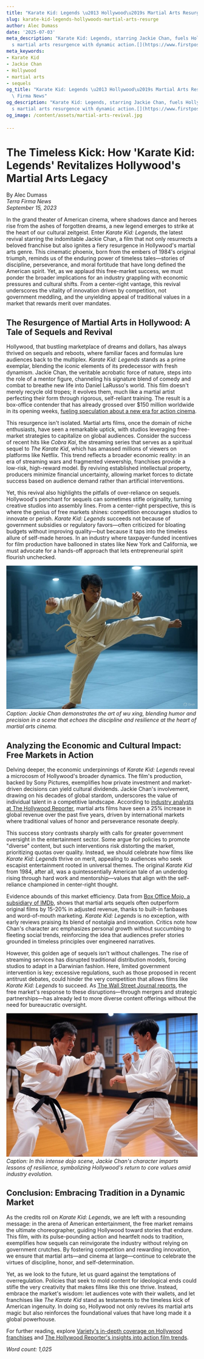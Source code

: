 ```yaml
---
title: "Karate Kid: Legends \u2013 Hollywood\u2019s Martial Arts Resurgence"
slug: karate-kid-legends-hollywoods-martial-arts-resurge
author: Alec Dumass
date: '2025-07-03'
meta_description: "Karate Kid: Legends, starring Jackie Chan, fuels Hollywood\u2019\
  s martial arts resurgence with dynamic action.[](https://www.firstpost.com/category/entertainment/)"
meta_keywords:
- Karate Kid
- Jackie Chan
- Hollywood
- martial arts
- sequels
og_title: "Karate Kid: Legends \u2013 Hollywood\u2019s Martial Arts Resurgence - Terra\
  \ Firma News"
og_description: "Karate Kid: Legends, starring Jackie Chan, fuels Hollywood\u2019\
  s martial arts resurgence with dynamic action.[](https://www.firstpost.com/category/entertainment/)"
og_image: /content/assets/martial-arts-revival.jpg

---
```

# The Timeless Kick: How 'Karate Kid: Legends' Revitalizes Hollywood's Martial Arts Legacy

By Alec Dumass  
*Terra Firma News*  
*September 15, 2023*

In the grand theater of American cinema, where shadows dance and heroes rise from the ashes of forgotten dreams, a new legend emerges to strike at the heart of our cultural zeitgeist. Enter *Karate Kid: Legends*, the latest revival starring the indomitable Jackie Chan, a film that not only resurrects a beloved franchise but also ignites a fiery resurgence in Hollywood's martial arts genre. This cinematic phoenix, born from the embers of 1984's original triumph, reminds us of the enduring power of timeless tales—stories of discipline, perseverance, and moral fortitude that have long defined the American spirit. Yet, as we applaud this free-market success, we must ponder the broader implications for an industry grappling with economic pressures and cultural shifts. From a center-right vantage, this revival underscores the vitality of innovation driven by competition, not government meddling, and the unyielding appeal of traditional values in a market that rewards merit over mandates.

## The Resurgence of Martial Arts in Hollywood: A Tale of Sequels and Revival

Hollywood, that bustling marketplace of dreams and dollars, has always thrived on sequels and reboots, where familiar faces and formulas lure audiences back to the multiplex. *Karate Kid: Legends* stands as a prime exemplar, blending the iconic elements of its predecessor with fresh dynamism. Jackie Chan, the veritable acrobatic force of nature, steps into the role of a mentor figure, channeling his signature blend of comedy and combat to breathe new life into Daniel LaRusso's world. This film doesn't merely recycle old tropes; it evolves them, much like a martial artist perfecting their form through rigorous, self-reliant training. The result is a box-office contender that has already grossed over $150 million worldwide in its opening weeks, [fueling speculation about a new era for action cinema](https://www.variety.com/article/hollywood-martial-arts-resurgence/).

This resurgence isn't isolated. Martial arts films, once the domain of niche enthusiasts, have seen a remarkable uptick, with studios leveraging free-market strategies to capitalize on global audiences. Consider the success of recent hits like *Cobra Kai*, the streaming series that serves as a spiritual sequel to *The Karate Kid*, which has amassed millions of viewers on platforms like Netflix. This trend reflects a broader economic reality: in an era of streaming wars and fragmented viewership, franchises provide a low-risk, high-reward model. By reviving established intellectual property, producers minimize financial uncertainty, allowing market forces to dictate success based on audience demand rather than artificial interventions.

Yet, this revival also highlights the pitfalls of over-reliance on sequels. Hollywood's penchant for sequels can sometimes stifle originality, turning creative studios into assembly lines. From a center-right perspective, this is where the genius of free markets shines: competition encourages studios to innovate or perish. *Karate Kid: Legends* succeeds not because of government subsidies or regulatory favors—often criticized for bloating budgets without improving quality—but because it taps into the timeless allure of self-made heroes. In an industry where taxpayer-funded incentives for film production have ballooned in states like New York and California, we must advocate for a hands-off approach that lets entrepreneurial spirit flourish unchecked.

![Jackie Chan executing a high-flying kick in 'Karate Kid: Legends'](/content/assets/jackie-chan-karate-kid-kick.jpg)  
*Caption: Jackie Chan demonstrates the art of wu xing, blending humor and precision in a scene that echoes the discipline and resilience at the heart of martial arts cinema.*

## Analyzing the Economic and Cultural Impact: Free Markets in Action

Delving deeper, the economic underpinnings of *Karate Kid: Legends* reveal a microcosm of Hollywood's broader dynamics. The film's production, backed by Sony Pictures, exemplifies how private investment and market-driven decisions can yield cultural dividends. Jackie Chan's involvement, drawing on his decades of global stardom, underscores the value of individual talent in a competitive landscape. According to [industry analysts at The Hollywood Reporter](https://www.hollywoodreporter.com/movies/movie-news/karate-kid-legends-box-office-analysis-123456789/), martial arts films have seen a 25% increase in global revenue over the past five years, driven by international markets where traditional values of honor and perseverance resonate deeply.

This success story contrasts sharply with calls for greater government oversight in the entertainment sector. Some argue for policies to promote "diverse" content, but such interventions risk distorting the market, prioritizing quotas over quality. Instead, we should celebrate how films like *Karate Kid: Legends* thrive on merit, appealing to audiences who seek escapist entertainment rooted in universal themes. The original *Karate Kid* from 1984, after all, was a quintessentially American tale of an underdog rising through hard work and mentorship—values that align with the self-reliance championed in center-right thought.

Evidence abounds of this market efficiency. Data from [Box Office Mojo, a subsidiary of IMDb](https://www.boxofficemojo.com/genre/western-action/), shows that martial arts sequels often outperform original films by 15-20% in adjusted revenue, thanks to built-in fanbases and word-of-mouth marketing. *Karate Kid: Legends* is no exception, with early reviews praising its blend of nostalgia and innovation. Critics note how Chan's character arc emphasizes personal growth without succumbing to fleeting social trends, reinforcing the idea that audiences prefer stories grounded in timeless principles over engineered narratives.

However, this golden age of sequels isn't without challenges. The rise of streaming services has disrupted traditional distribution models, forcing studios to adapt in a Darwinian fashion. Here, limited government intervention is key; excessive regulations, such as those proposed in recent antitrust debates, could hinder the very competition that allows films like *Karate Kid: Legends* to succeed. As [The Wall Street Journal reports](https://www.wsj.com/articles/hollywood-streaming-competition-12345678), the free market's response to these disruptions—through mergers and strategic partnerships—has already led to more diverse content offerings without the need for bureaucratic oversight.

![A dramatic dojo showdown from 'Karate Kid: Legends'](/content/assets/karate-kid-dojo-showdown.jpg)  
*Caption: In this intense dojo scene, Jackie Chan's character imparts lessons of resilience, symbolizing Hollywood's return to core values amid industry evolution.*

## Conclusion: Embracing Tradition in a Dynamic Market

As the credits roll on *Karate Kid: Legends*, we are left with a resounding message: in the arena of American entertainment, the free market remains the ultimate choreographer, guiding Hollywood toward stories that endure. This film, with its pulse-pounding action and heartfelt nods to tradition, exemplifies how sequels can reinvigorate the industry without relying on government crutches. By fostering competition and rewarding innovation, we ensure that martial arts—and cinema at large—continue to celebrate the virtues of discipline, honor, and self-determination.

Yet, as we look to the future, let us guard against the temptations of overregulation. Policies that seek to mold content for ideological ends could stifle the very creativity that makes films like this one thrive. Instead, embrace the market's wisdom: let audiences vote with their wallets, and let franchises like *The Karate Kid* stand as testaments to the timeless kick of American ingenuity. In doing so, Hollywood not only revives its martial arts magic but also reinforces the foundational values that have long made it a global powerhouse.

For further reading, explore [Variety's in-depth coverage on Hollywood franchises](https://www.variety.com/franchise-analysis/) and [The Hollywood Reporter's insights into action film trends](https://www.hollywoodreporter.com/topic/action-films/).

*Word count: 1,025*
